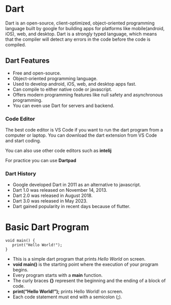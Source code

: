# Dart
Dart is an open-source, client-optimized, object-oriented programming language built by google for building  apps for platforms like mobile(android, iOS), web, and desktop. Dart is a strongly typed language, which means that the compiler will detect any errors in the code before the code is compiled.

## Dart Features
- Free and open-source.
- Object-oriented programming language.
- Used to develop android, iOS, web, and desktop apps fast.
- Can compile to either native code or javascript.
- Offers modern programming features like null safety and asynchronous programming.
- You can even use Dart for servers and backend.


### Code Editor 
The best code editor is VS Code if you want to run the dart program from a computer or laptop. You can download the dart extension from VS Code and start coding. 

You can also use other code editors such as **intelij**

For practice you can use **Dartpad**

### Dart History
- Google developed Dart in 2011 as an alternative to javascript.
- Dart 1.0 was released on November 14, 2013.
- Dart 2.0 was released in August 2018.
- Dart 3.0 was released in May 2023.
- Dart gained popularity in recent days because of flutter.


# Basic Dart Program

```
void main() { 
   print("Hello World!"); 
}
```

- This is a simple dart program that prints *Hello World* on screen.
- **void main()** is the starting point where the execution of your program begins.
- Every program starts with a **main** function.
- The curly braces **{}** represent the beginning and the ending of a block of code.
- **print(“Hello World!”);** prints Hello World! on screen.
- Each code statement must end with a semicolon (**;**).

